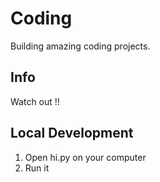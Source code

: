 # Coding 

Building amazing coding projects.

## Info

Watch out !!

## Local Development

1. Open hi.py on your computer
2. Run it 